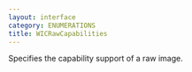 ```yaml
---
layout: interface
category: ENUMERATIONS
title: WICRawCapabilities
---
```


Specifies the capability support of a raw image.
